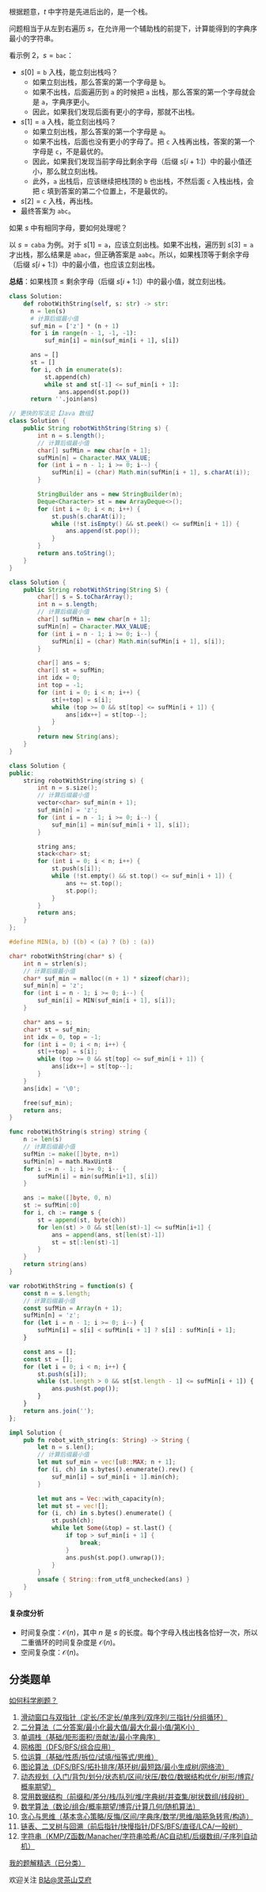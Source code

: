 根据题意，$t$ 中字符是先进后出的，是一个栈。

问题相当于从左到右遍历 $s$，在允许用一个辅助栈的前提下，计算能得到的字典序最小的字符串。

看示例 2，$s=\texttt{bac}$：

- $s[0]=\texttt{b}$ 入栈，能立刻出栈吗？
   - 如果立刻出栈，那么答案的第一个字母是 $\texttt{b}$。
   - 如果不出栈，后面遍历到 $\texttt{a}$ 的时候把 $\texttt{a}$ 出栈，那么答案的第一个字母就会是 $\texttt{a}$，字典序更小。
   - 因此，如果我们发现后面有更小的字母，那就不出栈。
- $s[1]=\texttt{a}$ 入栈，能立刻出栈吗？
   - 如果立刻出栈，那么答案的第一个字母是 $\texttt{a}$。
   - 如果不出栈，后面也没有更小的字母了。把 $\texttt{c}$ 入栈再出栈，答案的第一个字母是 $\texttt{c}$，不是最优的。
   - 因此，如果我们发现当前字母比剩余字母（后缀 $s[i+1:]$）中的最小值还小，那么就立刻出栈。
   - 此外，$\texttt{a}$ 出栈后，应该继续把栈顶的 $\texttt{b}$ 也出栈，不然后面 $\texttt{c}$ 入栈出栈，会把 $\texttt{c}$ 填到答案的第二个位置上，不是最优的。
- $s[2]=\texttt{c}$ 入栈，再出栈。
- 最终答案为 $\texttt{abc}$。

如果 $s$ 中有相同字母，要如何处理呢？

以 $s=\texttt{caba}$ 为例。对于 $s[1]=\texttt{a}$，应该立刻出栈。如果不出栈，遍历到 $s[3]=\texttt{a}$ 才出栈，那么结果是 $\texttt{abac}$，但正确答案是 $\texttt{aabc}$。所以，如果栈顶等于剩余字母（后缀 $s[i+1:]$）中的最小值，也应该立刻出栈。

**总结**：如果栈顶 $\le$ 剩余字母（后缀 $s[i+1:]$）中的最小值，就立刻出栈。

```py [sol-Python3]
class Solution:
    def robotWithString(self, s: str) -> str:
      n = len(s)
      # 计算后缀最小值
      suf_min = ['z'] * (n + 1)
      for i in range(n - 1, -1, -1):
          suf_min[i] = min(suf_min[i + 1], s[i])

      ans = []
      st = []
      for i, ch in enumerate(s):
          st.append(ch)
          while st and st[-1] <= suf_min[i + 1]:
              ans.append(st.pop())
      return ''.join(ans)
```

```java [sol-Java]
// 更快的写法见【Java 数组】
class Solution {
    public String robotWithString(String s) {
        int n = s.length();
        // 计算后缀最小值
        char[] sufMin = new char[n + 1];
        sufMin[n] = Character.MAX_VALUE;
        for (int i = n - 1; i >= 0; i--) {
            sufMin[i] = (char) Math.min(sufMin[i + 1], s.charAt(i));
        }

        StringBuilder ans = new StringBuilder(n);
        Deque<Character> st = new ArrayDeque<>();
        for (int i = 0; i < n; i++) {
            st.push(s.charAt(i));
            while (!st.isEmpty() && st.peek() <= sufMin[i + 1]) {
                ans.append(st.pop());
            }
        }
        return ans.toString();
    }
}
```

```java [sol-Java 数组]
class Solution {
    public String robotWithString(String S) {
        char[] s = S.toCharArray();
        int n = s.length;
        // 计算后缀最小值
        char[] sufMin = new char[n + 1];
        sufMin[n] = Character.MAX_VALUE;
        for (int i = n - 1; i >= 0; i--) {
            sufMin[i] = (char) Math.min(sufMin[i + 1], s[i]);
        }

        char[] ans = s;
        char[] st = sufMin;
        int idx = 0;
        int top = -1;
        for (int i = 0; i < n; i++) {
            st[++top] = s[i];
            while (top >= 0 && st[top] <= sufMin[i + 1]) {
                ans[idx++] = st[top--];
            }
        }
        return new String(ans);
    }
}
```

```cpp [sol-C++]
class Solution {
public:
    string robotWithString(string s) {
        int n = s.size();
        // 计算后缀最小值
        vector<char> suf_min(n + 1);
        suf_min[n] = 'z';
        for (int i = n - 1; i >= 0; i--) {
            suf_min[i] = min(suf_min[i + 1], s[i]);
        }

        string ans;
        stack<char> st;
        for (int i = 0; i < n; i++) {
            st.push(s[i]);
            while (!st.empty() && st.top() <= suf_min[i + 1]) {
                ans += st.top();
                st.pop();
            }
        }
        return ans;
    }
};
```

```c [sol-C]
#define MIN(a, b) ((b) < (a) ? (b) : (a))

char* robotWithString(char* s) {
    int n = strlen(s);
    // 计算后缀最小值
    char* suf_min = malloc((n + 1) * sizeof(char));
    suf_min[n] = 'z';
    for (int i = n - 1; i >= 0; i--) {
        suf_min[i] = MIN(suf_min[i + 1], s[i]);
    }

    char* ans = s;
    char* st = suf_min;
    int idx = 0, top = -1;
    for (int i = 0; i < n; i++) {
        st[++top] = s[i];
        while (top >= 0 && st[top] <= suf_min[i + 1]) {
            ans[idx++] = st[top--];
        }
    }
    ans[idx] = '\0';

    free(suf_min);
    return ans;
}
```

```go [sol-Go]
func robotWithString(s string) string {
	n := len(s)
	// 计算后缀最小值
	sufMin := make([]byte, n+1)
	sufMin[n] = math.MaxUint8
	for i := n - 1; i >= 0; i-- {
		sufMin[i] = min(sufMin[i+1], s[i])
	}

	ans := make([]byte, 0, n)
	st := sufMin[:0]
	for i, ch := range s {
		st = append(st, byte(ch))
		for len(st) > 0 && st[len(st)-1] <= sufMin[i+1] {
			ans = append(ans, st[len(st)-1])
			st = st[:len(st)-1]
		}
	}
	return string(ans)
}
```

```js [sol-JavaScript]
var robotWithString = function(s) {
    const n = s.length;
    // 计算后缀最小值
    const sufMin = Array(n + 1);
    sufMin[n] = 'z';
    for (let i = n - 1; i >= 0; i--) {
        sufMin[i] = s[i] < sufMin[i + 1] ? s[i] : sufMin[i + 1];
    }

    const ans = [];
    const st = [];
    for (let i = 0; i < n; i++) {
        st.push(s[i]);
        while (st.length > 0 && st[st.length - 1] <= sufMin[i + 1]) {
            ans.push(st.pop());
        }
    }
    return ans.join('');
};
```

```rust [sol-Rust]
impl Solution {
    pub fn robot_with_string(s: String) -> String {
        let n = s.len();
        // 计算后缀最小值
        let mut suf_min = vec![u8::MAX; n + 1];
        for (i, ch) in s.bytes().enumerate().rev() {
            suf_min[i] = suf_min[i + 1].min(ch);
        }

        let mut ans = Vec::with_capacity(n);
        let mut st = vec![];
        for (i, ch) in s.bytes().enumerate() {
            st.push(ch);
            while let Some(&top) = st.last() {
                if top > suf_min[i + 1] {
                    break;
                }
                ans.push(st.pop().unwrap());
            }
        }
        unsafe { String::from_utf8_unchecked(ans) }
    }
}
```

#### 复杂度分析

- 时间复杂度：$\mathcal{O}(n)$，其中 $n$ 是 $s$ 的长度。每个字母入栈出栈各恰好一次，所以二重循环的时间复杂度是 $\mathcal{O}(n)$。
- 空间复杂度：$\mathcal{O}(n)$。

## 分类题单

[如何科学刷题？](https://leetcode.cn/circle/discuss/RvFUtj/)

1. [滑动窗口与双指针（定长/不定长/单序列/双序列/三指针/分组循环）](https://leetcode.cn/circle/discuss/0viNMK/)
2. [二分算法（二分答案/最小化最大值/最大化最小值/第K小）](https://leetcode.cn/circle/discuss/SqopEo/)
3. [单调栈（基础/矩形面积/贡献法/最小字典序）](https://leetcode.cn/circle/discuss/9oZFK9/)
4. [网格图（DFS/BFS/综合应用）](https://leetcode.cn/circle/discuss/YiXPXW/)
5. [位运算（基础/性质/拆位/试填/恒等式/思维）](https://leetcode.cn/circle/discuss/dHn9Vk/)
6. [图论算法（DFS/BFS/拓扑排序/基环树/最短路/最小生成树/网络流）](https://leetcode.cn/circle/discuss/01LUak/)
7. [动态规划（入门/背包/划分/状态机/区间/状压/数位/数据结构优化/树形/博弈/概率期望）](https://leetcode.cn/circle/discuss/tXLS3i/)
8. [常用数据结构（前缀和/差分/栈/队列/堆/字典树/并查集/树状数组/线段树）](https://leetcode.cn/circle/discuss/mOr1u6/)
9. [数学算法（数论/组合/概率期望/博弈/计算几何/随机算法）](https://leetcode.cn/circle/discuss/IYT3ss/)
10. [贪心与思维（基本贪心策略/反悔/区间/字典序/数学/思维/脑筋急转弯/构造）](https://leetcode.cn/circle/discuss/g6KTKL/)
11. [链表、二叉树与回溯（前后指针/快慢指针/DFS/BFS/直径/LCA/一般树）](https://leetcode.cn/circle/discuss/K0n2gO/)
12. [字符串（KMP/Z函数/Manacher/字符串哈希/AC自动机/后缀数组/子序列自动机）](https://leetcode.cn/circle/discuss/SJFwQI/)

[我的题解精选（已分类）](https://github.com/EndlessCheng/codeforces-go/blob/master/leetcode/SOLUTIONS.md)

欢迎关注 [B站@灵茶山艾府](https://space.bilibili.com/206214)

